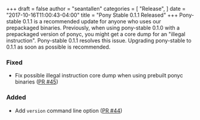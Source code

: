 +++
draft = false
author = "seantallen"
categories = [
    "Release",
]
date = "2017-10-16T11:00:43-04:00"
title = "Pony Stable 0.1.1 Released"
+++
Pony-stable 0.1.1 is a recommended update for anyone who uses our prepackaged binaries. Previously, when using pony-stable 0.1.0 with a prepackaged version of ponyc, you might get a core dump for an "illegal instruction". Pony-stable 0.1.1 resolves this issue. Upgrading pony-stable to 0.1.1 as soon as possible is recommended.

<!--more-->

### Fixed

- Fix possible illegal instruction core dump when using prebuilt ponyc binaries ([PR #45](https://github.com/ponylang/pony-stable/pull/45))

### Added

- Add `version` command line option ([PR #44](https://github.com/ponylang/pony-stable/pull/44))
